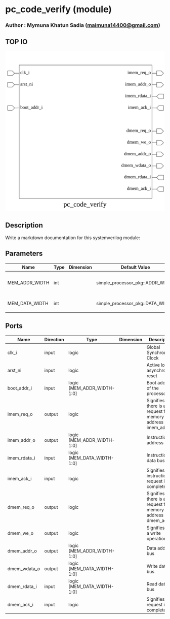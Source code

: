 # pc_code_verify (module)

### Author : Mymuna Khatun Sadia (maimuna14400@gmail.com)

## TOP IO
<img src="./pc_code_verify_top.svg">

## Description

Write a markdown documentation for this systemverilog module:

## Parameters
|Name|Type|Dimension|Default Value|Description|
|-|-|-|-|-|
|MEM_ADDR_WIDTH|int||simple_processor_pkg::ADDR_WIDTH|Width of memory address bus|
|MEM_DATA_WIDTH|int||simple_processor_pkg::DATA_WIDTH|Width of memory data bus|

## Ports
|Name|Direction|Type|Dimension|Description|
|-|-|-|-|-|
|clk_i|input|logic|| Global Synchronous Clock|
|arst_ni|input|logic|| Active low asynchronous reset|
|boot_addr_i|input|logic [MEM_ADDR_WIDTH-1:0]|| Boot address of the processor|
|imem_req_o|output|logic|| Signifies there is active request for memory at address imem_addr_o|
|imem_addr_o|output|logic [MEM_ADDR_WIDTH-1:0]|| Instruction address bus|
|imem_rdata_i|input|logic [MEM_DATA_WIDTH-1:0]|| Instruction data bus|
|imem_ack_i|input|logic|| Signifies instruction request is completed|
|dmem_req_o|output|logic|| Signifies there is active request for memory at address dmem_addr_o|
|dmem_we_o|output|logic|| Signifies it is a write operation|
|dmem_addr_o|output|logic [MEM_ADDR_WIDTH-1:0]|| Data address bus|
|dmem_wdata_o|output|logic [MEM_DATA_WIDTH-1:0]|| Write data bus|
|dmem_rdata_i|input|logic [MEM_DATA_WIDTH-1:0]|| Read data bus|
|dmem_ack_i|input|logic|| Signifies data request is completed|
